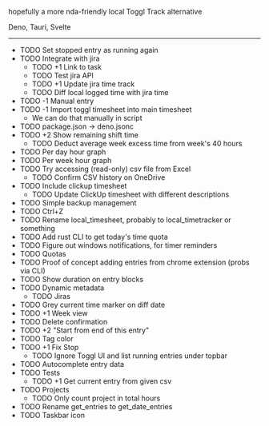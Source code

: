 hopefully a more nda-friendly local Toggl Track alternative

Deno, Tauri, Svelte

---
- TODO Set stopped entry as running again
- TODO Integrate with jira
  - TODO +1 Link to task
  - TODO Test jira API
  - TODO +1 Update jira time track
  - TODO Diff local logged time with jira time
- TODO -1 Manual entry
- TODO -1 Import toggl timesheet into main timesheet
  - We can do that manually in script
- TODO package.json → deno.jsonc
- TODO +2 Show remaining shift time
  - TODO Deduct average week excess time from week's 40 hours
- TODO Per day hour graph
- TODO Per week hour graph
- TODO Try accessing (read-only) csv file from Excel
  - TODO Confirm CSV history on OneDrive
- TODO Include clickup timesheet
  - TODO Update ClickUp timesheet with different descriptions
- TODO Simple backup management
- TODO Ctrl+Z
- TODO Rename local_timesheet, probably to local_timetracker or something
- TODO Add rust CLI to get today's time quota
- TODO Figure out windows notifications, for timer reminders
- TODO Quotas
- TODO Proof of concept adding entries from chrome extension (probs via CLI)
- TODO Show duration on entry blocks
- TODO Dynamic metadata
  - TODO Jiras
- TODO Grey current time marker on diff date
- TODO +1 Week view
- TODO Delete confirmation
- TODO +2 "Start from end of this entry"
- TODO Tag color
- TODO +1 Fix Stop
	- TODO Ignore Toggl UI and list running entries under topbar
- TODO Autocomplete entry data
- TODO Tests
  - TODO +1 Get current entry from given csv
- TODO Projects
  - TODO Only count project in total hours
- TODO Rename get_entries to get_date_entries
- TODO Taskbar icon
